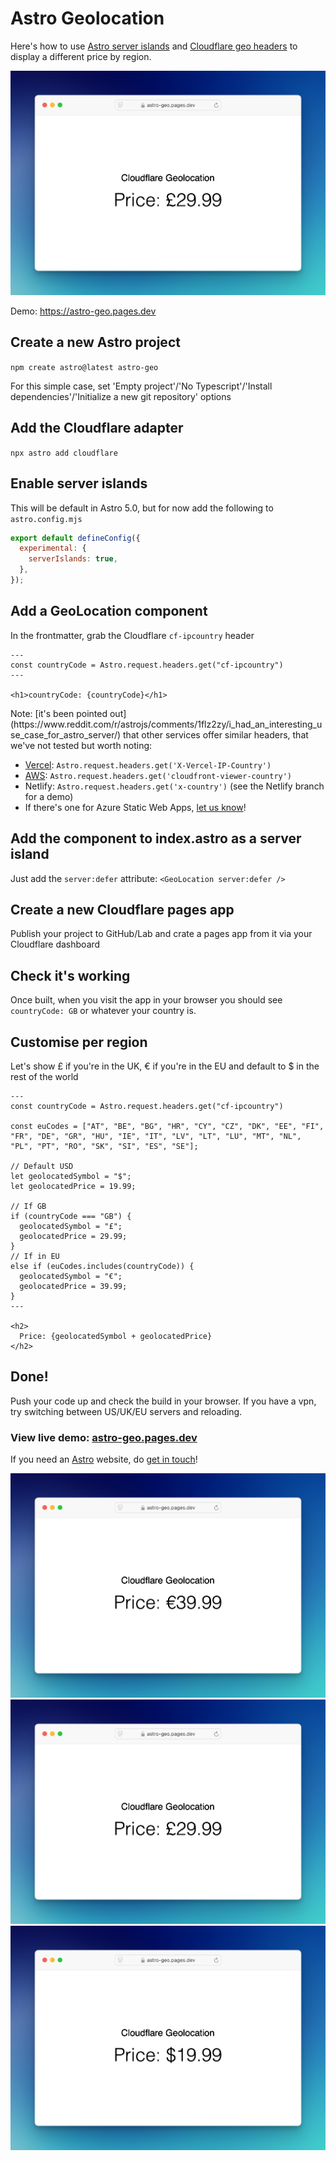 # Astro Geolocation

Here's how to use [Astro server islands](https://astro.build/blog/future-of-astro-server-islands/) and [Cloudflare geo headers](https://developers.cloudflare.com/network/ip-geolocation/) to display a different price by region.

![webpage showing "Cloudflare Geolocation Price: £29.99"](public/gb.png)

Demo: https://astro-geo.pages.dev

## Create a new Astro project

`npm create astro@latest astro-geo`

For this simple case, set 'Empty project'/'No Typescript'/'Install dependencies'/'Initialize a new git repository' options

## Add the Cloudflare adapter

`npx astro add cloudflare`

## Enable server islands

This will be default in Astro 5.0, but for now add the following to `astro.config.mjs`

```js
export default defineConfig({
  experimental: {
    serverIslands: true,
  },
});
```

## Add a GeoLocation component

In the frontmatter, grab the Cloudflare `cf-ipcountry` header

```astro
---
const countryCode = Astro.request.headers.get("cf-ipcountry")
---

<h1>countryCode: {countryCode}</h1>
```
<aside>
Note: [it's been pointed out](https://www.reddit.com/r/astrojs/comments/1flz2zy/i_had_an_interesting_use_case_for_astro_server/) that other services offer similar headers, that we've not tested but worth noting:

- [Vercel](https://vercel.com/changelog/ip-geolocation-for-serverless-functions): `Astro.request.headers.get('X-Vercel-IP-Country')`
- [AWS](https://aws.amazon.com/about-aws/whats-new/2020/07/cloudfront-geolocation-headers/): `Astro.request.headers.get('cloudfront-viewer-country')`
- Netlify: `Astro.request.headers.get('x-country')` (see the Netlify branch for a demo)
- If there's one for Azure Static Web Apps, [let us know](https://www.blackspike.com/contact)!
</aside>

## Add the component to index.astro as a server island

Just add the `server:defer` attribute: `<GeoLocation server:defer />`

## Create a new Cloudflare pages app

Publish your project to GitHub/Lab and crate a pages app from it via your Cloudflare dashboard

## Check it's working

Once built, when you visit the app in your browser you should see `countryCode: GB` or whatever your country is.

## Customise per region

Let's show £ if you're in the UK, € if you're in the EU and default to $ in the rest of the world

```astro
---
const countryCode = Astro.request.headers.get("cf-ipcountry")

const euCodes = ["AT", "BE", "BG", "HR", "CY", "CZ", "DK", "EE", "FI", "FR", "DE", "GR", "HU", "IE", "IT", "LV", "LT", "LU", "MT", "NL", "PL", "PT", "RO", "SK", "SI", "ES", "SE"];

// Default USD
let geolocatedSymbol = "$";
let geolocatedPrice = 19.99;

// If GB
if (countryCode === "GB") {
  geolocatedSymbol = "£";
  geolocatedPrice = 29.99;
}
// If in EU
else if (euCodes.includes(countryCode)) {
  geolocatedSymbol = "€";
  geolocatedPrice = 39.99;
}
---

<h2>
  Price: {geolocatedSymbol + geolocatedPrice}
</h2>
```

## Done!

Push your code up and check the build in your browser. If you have a vpn, try switching between US/UK/EU servers and reloading.

### View live demo: [astro-geo.pages.dev](https://astro-geo.pages.dev)

If you need an [Astro](https://www.blackspike.com/services/astro-vue-websites) website, do [get in touch](https://www.blackspike.com/contact)!


![webpage showing "Cloudflare Geolocation Price: €39.99"](public/eu.png)
![webpage showing "Cloudflare Geolocation Price: £29.99"](public/gb.png)
![webpage showing "Cloudflare Geolocation Price: €39.99"](public/us.png)